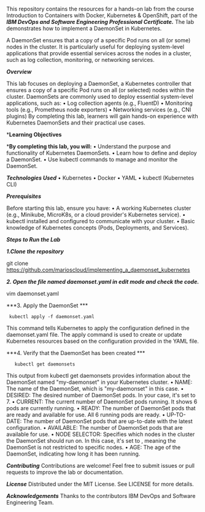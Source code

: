 This repository contains the resources for a hands-on lab from the course Introduction to Containers with Docker, Kubernetes & OpenShift, part of the ***IBM DevOps and Software Engineering Professional Certificate.*** The lab demonstrates how to implement a DaemonSet in Kubernetes. 

A DaemonSet ensures that a copy of a specific Pod runs on all (or some) nodes in the cluster. It is particularly useful for deploying system-level applications that provide essential services across the nodes in a cluster, such as log collection, monitoring, or networking services. 

***Overview***

This lab focuses on deploying a DaemonSet, a Kubernetes controller that ensures a copy of a specific Pod runs on all (or selected) nodes within the cluster. DaemonSets are commonly used to deploy essential system-level applications, such as:
    • Log collection agents (e.g., FluentD)
    • Monitoring tools (e.g., Prometheus node exporters)
    • Networking services (e.g., CNI plugins)
By completing this lab, learners will gain hands-on experience with Kubernetes DaemonSets and their practical use cases.

***Learning Objectives**

***By completing this lab, you will:**
    • Understand the purpose and functionality of Kubernetes DaemonSets. 
    • Learn how to define and deploy a DaemonSet. 
    • Use kubectl commands to manage and monitor the DaemonSet. 

***Technologies Used***
    • Kubernetes
    • Docker
    • YAML
    • kubectl (Kubernetes CLI)

***Prerequisites***

Before starting this lab, ensure you have:
    • A working Kubernetes cluster (e.g., Minikube, MicroK8s, or a cloud provider's Kubernetes service).
    • kubectl installed and configured to communicate with your cluster.
    • Basic knowledge of Kubernetes concepts (Pods, Deployments, and Services).

***Steps to Run the Lab***

***1.Clone the repository***

git clone https://github.com/marioscloud/implementing_a_daemonset_kubernetes

***2. Open the file named daemonset.yaml in edit mode and check the code.***

   vim daemonset.yaml

***3. Apply the DaemonSet ***

     kubectl apply -f daemonset.yaml

This command tells Kubernetes to apply the configuration defined in the daemonset.yaml file. The apply command is used to create or update Kubernetes resources based on the configuration provided in the YAML file. 

***4. Verify that the DaemonSet has been created  ***

       kubectl get daemonsets

This output from kubectl get daemonsets provides information about the DaemonSet named "my-daemonset" in your Kubernetes cluster. 
    • NAME: The name of the DaemonSet, which is "my-daemonset" in this case.
    • DESIRED: The desired number of DaemonSet pods. In your case, it's set to 7.
    • CURRENT: The current number of DaemonSet pods running. It shows 6 pods are currently running.
    • READY: The number of DaemonSet pods that are ready and available for use. All 6 running pods are ready.
    • UP-TO-DATE: The number of DaemonSet pods that are up-to-date with the latest configuration.
    • AVAILABLE: The number of DaemonSet pods that are available for use.
    • NODE SELECTOR: Specifies which nodes in the cluster the DaemonSet should run on. In this case, it's set to <none>, meaning the DaemonSet is not restricted to specific nodes.
    • AGE: The age of the DaemonSet, indicating how long it has been running.


***Contributing***
Contributions are welcome! Feel free to submit issues or pull requests to improve the lab or documentation.

***License***
Distributed under the MIT License. See LICENSE for more details.

***Acknowledgements***
Thanks to the contributors IBM DevOps and Software Engineering Team.
